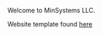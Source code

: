 Welcome to MinSystems LLC.

Website template found [here](https://github.com/sharu725/online-cv?tab=readme-ov-file)